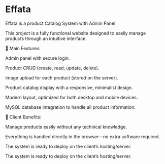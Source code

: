 # Effata
Effata is a product Catalog System with Admin Panel

This project is a fully functional website designed to easily manage products through an intuitive interface.

🔹 Main Features:

Admin panel with secure login.

Product CRUD (create, read, update, delete).

Image upload for each product (stored on the server).

Product catalog display with a responsive, minimalist design.

Modern layout, optimized for both desktop and mobile devices.

MySQL database integration to handle all product information.


🔹 Client Benefits:

Manage products easily without any technical knowledge.

Everything is handled directly in the browser—no extra software required.

The system is ready to deploy on the client’s hosting/server.

The system is ready to deploy on the client’s hosting/server.
